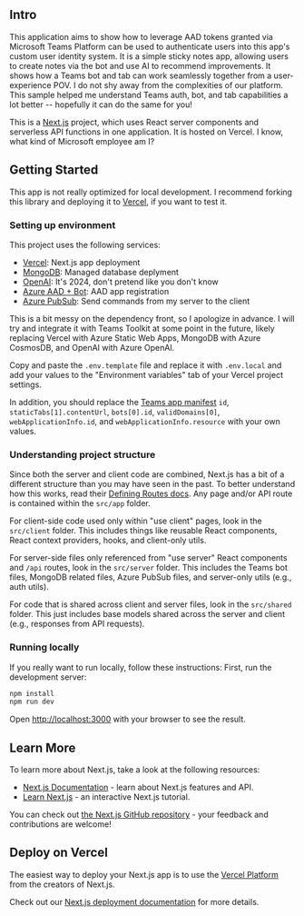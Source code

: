 ## Intro

This application aims to show how to leverage AAD tokens granted via Microsoft Teams Platform can be used to authenticate users into this app's custom user identity system. It is a simple sticky notes app, allowing users to create notes via the bot and use AI to recommend improvements. It shows how a Teams bot and tab can work seamlessly together from a user-experience POV. I do not shy away from the complexities of our platform. This sample helped me understand Teams auth, bot, and tab capabilities a lot better -- hopefully it can do the same for you!

This is a [Next.js](https://nextjs.org/) project, which uses React server components and serverless API functions in one application. It is hosted on Vercel. I know, what kind of Microsoft employee am I?

## Getting Started

This app is not really optimized for local development. I recommend forking this library and deploying it to [Vercel](https://vercel.com), if you want to test it.

### Setting up environment

This project uses the following services:
- [Vercel](https://vercel.com): Next.js app deployment
- [MongoDB](https://mongodb.com): Managed database deplyment
- [OpenAI](https://openai.com/product): It's 2024, don't pretend like you don't know
- [Azure AAD + Bot](https://learn.microsoft.com/microsoftteams/platform/tabs/how-to/authentication/tab-sso-register-aad): AAD app registration
- [Azure PubSub](https://learn.microsoft.com/azure/azure-web-pubsub/overview): Send commands from my server to the client

This is a bit messy on the dependency front, so I apologize in advance. I will try and integrate it with Teams Toolkit at some point in the future, likely replacing Vercel with Azure Static Web Apps, MongoDB with Azure CosmosDB, and OpenAI with Azure OpenAI.

Copy and paste the `.env.template` file and replace it with `.env.local` and add your values to the "Environment variables" tab of your Vercel project settings.

In addition, you should replace the [Teams app manifest](./teams-app-package/manifest.json) `id`, `staticTabs[1].contentUrl`, `bots[0].id`, `validDomains[0]`, `webApplicationInfo.id`, and `webApplicationInfo.resource` with your own values.

### Understanding project structure

Since both the server and client code are combined, Next.js has a bit of a different structure than you may have seen in the past. To better understand how this works, read their [Defining Routes docs](https://nextjs.org/docs/app/building-your-application/routing/defining-routes). Any page and/or API route is contained within the `src/app` folder.

For client-side code used only within "use client" pages, look in the `src/client` folder. This includes things like reusable React components, React context providers, hooks, and client-only utils.

For server-side files only referenced from "use server" React components and `/api` routes, look in the `src/server` folder. This includes the Teams bot files, MongoDB related files, Azure PubSub files, and server-only utils (e.g., auth utils).

For code that is shared across client and server files, look in the `src/shared` folder. This just includes base models shared across the server and client (e.g., responses from API requests).

### Running locally

If you really want to run locally, follow these instructions:
First, run the development server:

```bash
npm install
npm run dev
```

Open [http://localhost:3000](http://localhost:3000) with your browser to see the result.

## Learn More

To learn more about Next.js, take a look at the following resources:

- [Next.js Documentation](https://nextjs.org/docs) - learn about Next.js features and API.
- [Learn Next.js](https://nextjs.org/learn) - an interactive Next.js tutorial.

You can check out [the Next.js GitHub repository](https://github.com/vercel/next.js/) - your feedback and contributions are welcome!

## Deploy on Vercel

The easiest way to deploy your Next.js app is to use the [Vercel Platform](https://vercel.com/new?utm_medium=default-template&filter=next.js&utm_source=create-next-app&utm_campaign=create-next-app-readme) from the creators of Next.js.

Check out our [Next.js deployment documentation](https://nextjs.org/docs/deployment) for more details.
